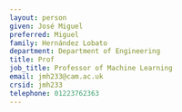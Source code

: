 ```yaml
---
layout: person
given: José Miguel
preferred: Miguel
family: Hernández Lobato
department: Department of Engineering
title: Prof
job_title: Professor of Machine Learning
email: jmh233@cam.ac.uk
crsid: jmh233
telephone: 01223762363
---
```


